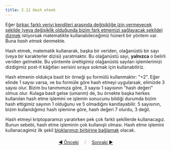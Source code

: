 ```yaml
---
title: 2.12 Hash etmek
---
```


Eğer [birkaç farklı veriyi kendileri arasında değişikliğe izin
vermeyecek şekilde (veya değişiklik olduğunda bizim fark etmemizi
sağlayacak şekilde) dizmek](2.11_blockchain.md) istiyorsak matematikte
kullanabileceğimiz hünerli bir yöntem var.  Buna _hash etmek_
denmekte.

Hash etmek, matematik kullanarak, başka bir veriden, olağanüstü bir
sayı (veya bir karakterler dizisi) yaratmaktır.  Bu olağanüstü sayı,
**yalnızca** o belirli veriden gelmekte.  Bu yöntemle ürettigimiz
olağanüstü sayıları işlemlerimizi dizdigimiz post-it kâğıtları
serisini sıraya sokmak için kullanabiliriz.

Hash etmenin oldukça basit bir örneği şu formülü kullanmaktır: "+2".
Eğer elinde 1 sayısı varsa, ve bu formüle göre hash etmeyi uygularsak,
elimizde 3 sayısı olur.  Bizim bu tanımımıza göre, 3 sayısı 1
sayısının "hash değeri" olmus olur.  Kulaga basit gelse (umarım) de,
bu örnekte başka herkes kullanılan hash etme işlemini ve işlemin
sonucunu bildiği durumda bizim hash ettigimiz sayının 1 olduğunu ve 5
olmadığını kanıtlayabilir.  5 sayısının, bizim kullandığımız hash
işlemine göre, hash değeri 7 olurdu, 3 değil.

Hash etmeyi kriptoparamızı yaratırken pek çok farklı şekillerde
kullanacagız.  Bunun sebebi, hash etme işleminin çok kullanışlı
olması.  Hash etme işlemini kullanacagimiz ilk şekil [bloklarımızı
birbirine bağlamak](2.13_nonces.md) olacak.



<p align='center' style='margin-top: 1.5em;'><span style='margin-right: 1em;'><a href="./2.11_blockchain.md">◄ Önceki</a></span> <span style='color: #ff774d;'>/</span> <span style='margin-left: 1em;'><a href="./2.13_nonces.md">Sonraki ►</a></span></p>
